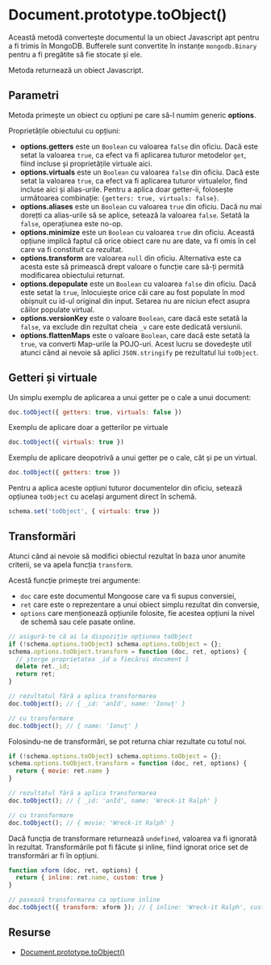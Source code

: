 # Document.prototype.toObject()

Această metodă convertește documentul la un obiect Javascript apt pentru a fi trimis în MongoDB. Bufferele sunt convertite în instanțe `mongodb.Binary` pentru a fi pregătite să fie stocate și ele.

Metoda returnează un obiect Javascript.

## Parametri

Metoda primește un obiect cu opțiuni pe care să-l numim generic **options**.

Proprietățile obiectului cu opțiuni:

- **options.getters** este un `Boolean` cu valoarea `false` din oficiu. Dacă este setat la valoarea `true`, ca efect va fi aplicarea tuturor metodelor `get`, fiind incluse și proprietățile virtuale aici.
- **options.virtuals** este un `Boolean` cu valoarea `false` din oficiu. Dacă este setat la valoarea `true`, ca efect va fi aplicarea tuturor virtualelor, find incluse aici și alias-urile. Pentru a aplica doar getter-ii, folosește următoarea combinație: `{getters: true, virtuals: false}`.
- **options.aliases** este un `Boolean` cu valoarea `true` din oficiu. Dacă nu mai dorețti ca alias-urile să se aplice, setează la valoarea `false`. Setată la `false`, operațiunea este no-op.
- **options.minimize** este un `Boolean` cu valoarea `true` din oficiu. Această opțiune implică faptul că orice obiect care nu are date, va fi omis în cel care va fi constituit ca rezultat.
- **options.transform** are valoarea `null` din oficiu. Alternativa este ca acesta este să primească drept valoare o funcție care să-ți permită modificarea obiectului returnat.
- **options.depopulate** este un `Boolean` cu valoarea `false` din oficiu. Dacă este setat la `true`, înlocuiește orice căi care au fost populate în mod obișnuit cu id-ul original din input. Setarea nu are niciun efect asupra căilor populate virtual.
- **options.versionKey** este o valoare `Boolean`, care dacă este setată la `false`, va exclude din rezultat cheia `_v` care este dedicată versiunii.
- **options.flattenMaps** este o valoare `Boolean`, care dacă este setată la `true`, va converti Map-urile la POJO-uri. Acest lucru se dovedește util atunci când ai nevoie să aplici `JSON.stringify` pe rezultatul lui `toObject`.

## Getteri și virtuale

Un simplu exemplu de aplicarea a unui getter pe o cale a unui document:

```javascript
doc.toObject({ getters: true, virtuals: false })
```

Exemplu de aplicare doar a getterilor pe virtuale

```javascript
doc.toObject({ virtuals: true })
```

Exemplu de aplicare deopotrivă a unui getter pe o cale, cât și pe un virtual.

```javascript
doc.toObject({ getters: true })
```

Pentru a aplica aceste opțiuni tuturor documentelor din oficiu, setează opțiunea `toObject` cu același argument direct în schemă.

```javascript
schema.set('toObject', { virtuals: true })
```

## Transformări

Atunci când ai nevoie să modifici obiectul rezultat în baza unor anumite criterii, se va apela funcția `transform`.

Acestă funcție primește trei argumente:

- `doc` care este documentul Mongoose care va fi supus conversiei,
- `ret` care este o reprezentare a unui obiect simplu rezultat din conversie,
- `options` care menționează opțiunile folosite, fie acestea opțiuni la nivel de schemă sau cele pasate online.

```javascript
// asigură-te că ai la dispoziție opțiunea toObject
if (!schema.options.toObject) schema.options.toObject = {};
schema.options.toObject.transform = function (doc, ret, options) {
  // șterge proprietatea _id a fiecărui document î
  delete ret._id;
  return ret;
}

// rezultatul fără a aplica transformarea
doc.toObject(); // { _id: 'anId', name: 'Ionuț' }

// cu transformare
doc.toObject(); // { name: 'Ionuț' }
```

Folosindu-ne de transformări, se pot returna chiar rezultate cu totul noi.

```javascript
if (!schema.options.toObject) schema.options.toObject = {};
schema.options.toObject.transform = function (doc, ret, options) {
  return { movie: ret.name }
}

// rezultatul fără a aplica transformarea
doc.toObject(); // { _id: 'anId', name: 'Wreck-it Ralph' }

// cu transformare
doc.toObject(); // { movie: 'Wreck-it Ralph' }
```

Dacă funcția de transformare returnează `undefined`, valoarea va fi ignorată în rezultat.
Transformările pot fi făcute și inline, fiind ignorat orice set de transformări ar fi în opțiuni.

```javascript
function xform (doc, ret, options) {
  return { inline: ret.name, custom: true }
}

// pasează transformarea ca opțiune inline
doc.toObject({ transform: xform }); // { inline: 'Wreck-it Ralph', custom: true }
```

## Resurse

- [Document.prototype.toObject()](https://mongoosejs.com/docs/api.html#document_Document-toObject)
